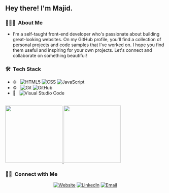 <h2> Hey there! I'm Majid.</h2>


<h3> 👨🏻‍💻 &nbsp;About Me </h3>

-  I'm a self-taught front-end developer who's passionate about building great-looking websites. On my GitHub profile, you'll find a collection of personal projects and code samples that I've worked on. I hope you find them useful and inspiring for your own projects. Let's connect and collaborate on something beautiful!


<h3> 🛠 &nbsp;Tech Stack</h3>

- 🌐 &nbsp;
  ![HTML5](https://img.shields.io/badge/-HTML5-333333?style=flat&logo=HTML5)
  ![CSS](https://img.shields.io/badge/-CSS-333333?style=flat&logo=CSS3&logoColor=1572B6)
  ![JavaScript](https://img.shields.io/badge/-JavaScript-333333?style=flat&logo=javascript)
- ⚙️ &nbsp;
  ![Git](https://img.shields.io/badge/-Git-333333?style=flat&logo=git)
  ![GitHub](https://img.shields.io/badge/-GitHub-333333?style=flat&logo=github)
- 🔧 &nbsp;
  ![Visual Studio Code](https://img.shields.io/badge/-Visual%20Studio%20Code-333333?style=flat&logo=visual-studio-code&logoColor=007ACC)

<br/>

<a href="https://github.com/MajidALILOUCH">
  <img height="180em" src="https://github-readme-stats.vercel.app/api?username=MajidALILOUCH&theme=buefy&show_icons=true" />
  <img height="180em" src="https://github-readme-stats.vercel.app/api/top-langs/?username=MajidALILOUCH&theme=buefy&layout=compact" />
</a>

<br/>

<h3> 🤝🏻 &nbsp;Connect with Me </h3>

<p align="center">
<a href="https://majidalilouch.netlify.app"><img alt="Website" src="https://img.shields.io/badge/Website-majidalilouch.netlify.app-blue?style=flat-square&logo=google-chrome"></a>
<a href="https://www.linkedin.com/in/majid-alilouch/"><img alt="LinkedIn" src="https://img.shields.io/badge/LinkedIn-Majid%20Alilouch%20-blue?style=flat-square&logo=linkedin"></a>
<a href="mailto:majidalilouch.dev@gmail.com"><img alt="Email" src="https://img.shields.io/badge/Email-majidalilouch.dev@gmail.com-blue?style=flat-square&logo=gmail"></a>
</p>
